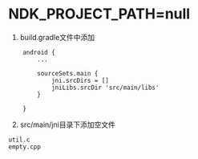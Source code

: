 # NDK_PROJECT_PATH=null
1. build.gradle文件中添加
```
    android {  
        ...  
      
        sourceSets.main {  
            jni.srcDirs = []  
            jniLibs.srcDir 'src/main/libs'  
        }  
      
    }  
```

2. src/main/jni目录下添加空文件

```
util.c
empty.cpp
```


